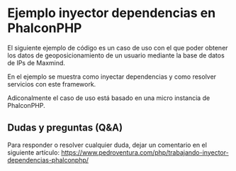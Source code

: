 # Ejemplo inyector dependencias en PhalconPHP

El siguiente ejemplo de código es un caso de uso con el que poder obtener los datos de geoposicionamiento de un usuario mediante la base de datos de IPs de Maxmind.

En el ejemplo se muestra como inyectar dependencias y como resolver servicios con este framework.

Adiconalmente el caso de uso está basado en una micro instancia de PhalconPHP.

## Dudas y preguntas (Q&A)

Para responder o resolver cualquier duda, dejar un comentario en el siguiente artículo: https://www.pedroventura.com/php/trabajando-inyector-dependencias-phalconphp/
